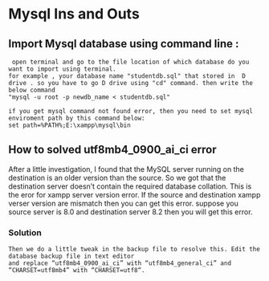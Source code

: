 # Mysql Ins and Outs

## Import Mysql database using command line :
```
 open terminal and go to the file location of which database do you want to import using terminal.
for example , your database name "studentdb.sql" that stored in  D drive . so you have to go D drive using "cd" command. then write the below command
"mysql -u root -p newdb_name < studentdb.sql"

if you get mysql command not found error, then you need to set mysql enviroment path by this command below:
set path=%PATH%;E:\xampp\mysql\bin
```

## How to solved utf8mb4_0900_ai_ci error

After a little investigation, I found that the MySQL server running on the destination is an older version 
than the source. So we got that the destination server doesn’t contain the required database collation.
This is the eror for xampp server version error. If the source and destination xampp verser version
are mismatch then you can get this error. suppose you source server is 8.0 and destination server 8.2
then you will get this error.

### Solution
```
Then we do a little tweak in the backup file to resolve this. Edit the database backup file in text editor
and replace “utf8mb4_0900_ai_ci” with “utf8mb4_general_ci” and “CHARSET=utf8mb4” with “CHARSET=utf8“.
```

